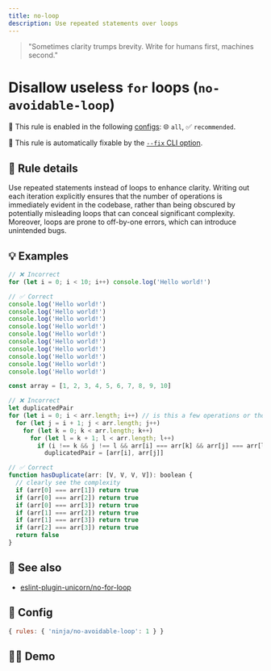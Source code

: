 ```yaml
---
title: no-loop
description: Use repeated statements over loops
---
```


<script setup lang="ts">
import CodeEditor from '../../.vitepress/theme/components/code-editor.vue';
import {ruleName, presetConfigs, initialText} from '../../src/sample-code/no-avoidable-loop';
</script>

> "Sometimes clarity trumps brevity. Write for humans first, machines second."

# Disallow useless `for` loops (`no-avoidable-loop`)

💼 This rule is enabled in the following [configs](/configs/): 🌐 `all`, ✅
`recommended`.

🔧 This rule is automatically fixable by the
[`--fix` CLI option](https://eslint.org/docs/latest/user-guide/command-line-interface#--fix).

<!-- end auto-generated rule header -->

## 📖 Rule details

Use repeated statements instead of loops to enhance clarity. Writing out each
iteration explicitly ensures that the number of operations is immediately
evident in the codebase, rather than being obscured by potentially misleading
loops that can conceal significant complexity. Moreover, loops are prone to
off-by-one errors, which can introduce unintended bugs.

## 💡 Examples

```js
// ❌ Incorrect
for (let i = 0; i < 10; i++) console.log('Hello world!')

// ✅ Correct
console.log('Hello world!')
console.log('Hello world!')
console.log('Hello world!')
console.log('Hello world!')
console.log('Hello world!')
console.log('Hello world!')
console.log('Hello world!')
console.log('Hello world!')
console.log('Hello world!')
console.log('Hello world!')
```

```js
const array = [1, 2, 3, 4, 5, 6, 7, 8, 9, 10]

// ❌ Incorrect
let duplicatedPair
for (let i = 0; i < arr.length; i++) // is this a few operations or thousands?
  for (let j = i + 1; j < arr.length; j++)
    for (let k = 0; k < arr.length; k++)
      for (let l = k + 1; l < arr.length; l++)
        if (i !== k && j !== l && arr[i] === arr[k] && arr[j] === arr[l])
          duplicatedPair = [arr[i], arr[j]]

// ✅ Correct
function hasDuplicate(arr: [V, V, V, V]): boolean {
  // clearly see the complexity
  if (arr[0] === arr[1]) return true
  if (arr[0] === arr[2]) return true
  if (arr[0] === arr[3]) return true
  if (arr[1] === arr[2]) return true
  if (arr[1] === arr[3]) return true
  if (arr[2] === arr[3]) return true
  return false
}
```

## 🔗 See also

- [eslint-plugin-unicorn/no-for-loop](https://github.com/sindresorhus/eslint-plugin-unicorn/blob/677af7f/docs/rules/no-for-loop.md)

## 🔧 Config

```js
{ rules: { 'ninja/no-avoidable-loop': 1 } }
```

## 🧑‍💻 Demo

<CodeEditor :rule="ruleName" :text="initialText" :presetConfigs="presetConfigs" />

